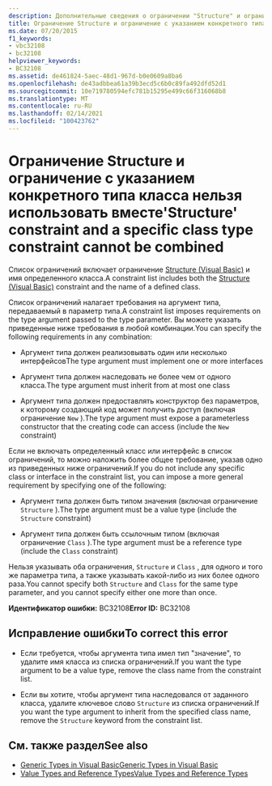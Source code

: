 ```yaml
---
description: Дополнительные сведения о ограничении "Structure" и ограничении конкретного типа класса не могут быть объединены.
title: Ограничение Structure и ограничение c указанием конкретного типа класса нельзя использовать вместе
ms.date: 07/20/2015
f1_keywords:
- vbc32108
- bc32108
helpviewer_keywords:
- BC32108
ms.assetid: de461824-5aec-48d1-967d-b0e0609a8ba6
ms.openlocfilehash: de43adbbea61a39b3ecd5c6b0c89fa492dfd52d1
ms.sourcegitcommit: 10e719780594efc781b15295e499c66f316068b8
ms.translationtype: MT
ms.contentlocale: ru-RU
ms.lasthandoff: 02/14/2021
ms.locfileid: "100423762"
---
```

# <a name="structure-constraint-and-a-specific-class-type-constraint-cannot-be-combined"></a><span data-ttu-id="10439-103">Ограничение Structure и ограничение c указанием конкретного типа класса нельзя использовать вместе</span><span class="sxs-lookup"><span data-stu-id="10439-103">'Structure' constraint and a specific class type constraint cannot be combined</span></span>

<span data-ttu-id="10439-104">Список ограничений включает ограничение [Structure (Visual Basic)](../language-reference/statements/structure-statement.md) и имя определенного класса.</span><span class="sxs-lookup"><span data-stu-id="10439-104">A constraint list includes both the [Structure (Visual Basic)](../language-reference/statements/structure-statement.md) constraint and the name of a defined class.</span></span>  
  
 <span data-ttu-id="10439-105">Список ограничений налагает требования на аргумент типа, передаваемый в параметр типа.</span><span class="sxs-lookup"><span data-stu-id="10439-105">A constraint list imposes requirements on the type argument passed to the type parameter.</span></span> <span data-ttu-id="10439-106">Вы можете указать приведенные ниже требования в любой комбинации.</span><span class="sxs-lookup"><span data-stu-id="10439-106">You can specify the following requirements in any combination:</span></span>  
  
- <span data-ttu-id="10439-107">Аргумент типа должен реализовывать один или несколько интерфейсов</span><span class="sxs-lookup"><span data-stu-id="10439-107">The type argument must implement one or more interfaces</span></span>  
  
- <span data-ttu-id="10439-108">Аргумент типа должен наследовать не более чем от одного класса.</span><span class="sxs-lookup"><span data-stu-id="10439-108">The type argument must inherit from at most one class</span></span>  
  
- <span data-ttu-id="10439-109">Аргумент типа должен предоставлять конструктор без параметров, к которому создающий код может получить доступ (включая ограничение `New` ).</span><span class="sxs-lookup"><span data-stu-id="10439-109">The type argument must expose a parameterless constructor that the creating code can access (include the `New` constraint)</span></span>  
  
 <span data-ttu-id="10439-110">Если не включать определенный класс или интерфейс в список ограничений, то можно наложить более общее требование, указав одно из приведенных ниже ограничений.</span><span class="sxs-lookup"><span data-stu-id="10439-110">If you do not include any specific class or interface in the constraint list, you can impose a more general requirement by specifying one of the following:</span></span>  
  
- <span data-ttu-id="10439-111">Аргумент типа должен быть типом значения (включая ограничение `Structure` ).</span><span class="sxs-lookup"><span data-stu-id="10439-111">The type argument must be a value type (include the `Structure` constraint)</span></span>  
  
- <span data-ttu-id="10439-112">Аргумент типа должен быть ссылочным типом (включая ограничение `Class` ).</span><span class="sxs-lookup"><span data-stu-id="10439-112">The type argument must be a reference type (include the `Class` constraint)</span></span>  
  
 <span data-ttu-id="10439-113">Нельзя указывать оба ограничения, `Structure` и `Class` , для одного и того же параметра типа, а также указывать какой-либо из них более одного раза.</span><span class="sxs-lookup"><span data-stu-id="10439-113">You cannot specify both `Structure` and `Class` for the same type parameter, and you cannot specify either one more than once.</span></span>  
  
 <span data-ttu-id="10439-114">**Идентификатор ошибки:** BC32108</span><span class="sxs-lookup"><span data-stu-id="10439-114">**Error ID:** BC32108</span></span>  
  
## <a name="to-correct-this-error"></a><span data-ttu-id="10439-115">Исправление ошибки</span><span class="sxs-lookup"><span data-stu-id="10439-115">To correct this error</span></span>  
  
- <span data-ttu-id="10439-116">Если требуется, чтобы аргумента типа имел тип "значение", то удалите имя класса из списка ограничений.</span><span class="sxs-lookup"><span data-stu-id="10439-116">If you want the type argument to be a value type, remove the class name from the constraint list.</span></span>  
  
- <span data-ttu-id="10439-117">Если вы хотите, чтобы аргумент типа наследовался от заданного класса, удалите ключевое слово `Structure` из списка ограничений.</span><span class="sxs-lookup"><span data-stu-id="10439-117">If you want the type argument to inherit from the specified class name, remove the `Structure` keyword from the constraint list.</span></span>  
  
## <a name="see-also"></a><span data-ttu-id="10439-118">См. также раздел</span><span class="sxs-lookup"><span data-stu-id="10439-118">See also</span></span>

- [<span data-ttu-id="10439-119">Generic Types in Visual Basic</span><span class="sxs-lookup"><span data-stu-id="10439-119">Generic Types in Visual Basic</span></span>](../programming-guide/language-features/data-types/generic-types.md)
- [<span data-ttu-id="10439-120">Value Types and Reference Types</span><span class="sxs-lookup"><span data-stu-id="10439-120">Value Types and Reference Types</span></span>](../programming-guide/language-features/data-types/value-types-and-reference-types.md)

